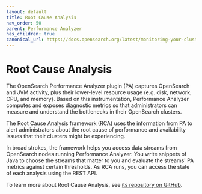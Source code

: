 ```yaml
---
layout: default
title: Root Cause Analysis
nav_order: 50
parent: Performance Analyzer
has_children: true
canonical_url: https://docs.opensearch.org/latest/monitoring-your-cluster/pa/rca/index/
---
```


# Root Cause Analysis

The OpenSearch Performance Analyzer plugin (PA) captures OpenSearch and JVM activity, plus their lower-level resource usage (e.g. disk, network, CPU, and memory). Based on this instrumentation, Performance Analyzer computes and exposes diagnostic metrics so that administrators can measure and understand the bottlenecks in their OpenSearch clusters.

The Root Cause Analysis framework (RCA) uses the information from PA to alert administrators about the root cause of performance and availability issues that their clusters might be experiencing.

In broad strokes, the framework helps you access data streams from OpenSearch nodes running Performance Analyzer. You write snippets of Java to choose the streams that matter to you and evaluate the streams' PA metrics against certain thresholds. As RCA runs, you can access the state of each analysis using the REST API.

To learn more about Root Cause Analysis, see [its repository on GitHub](https://github.com/opensearch-project/performance-analyzer-rca).
